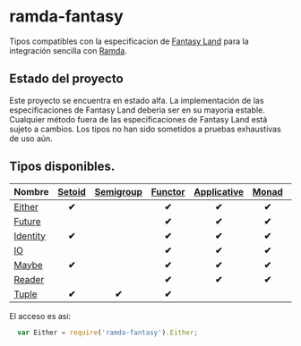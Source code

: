 ramda-fantasy
=============
Tipos compatibles con la especificacion de [Fantasy Land][1] para la integración sencilla con [Ramda][2].

## Estado del proyecto
Este proyecto se encuentra en estado alfa. La implementación de las especificaciones de Fantasy Land deberia ser en su mayoria estable. Cualquier método fuera de las especificaciones de Fantasy Land está sujeto a cambios. Los tipos no han sido sometidos a pruebas exhaustivas de uso aún.

## Tipos disponibles.

| Nombre     | [Setoid][3]  | [Semigroup][4] | [Functor][5] | [Applicative][6] | [Monad][7] | [Foldable][8] |
| --------------- | :----------: | :------------: | :----------: | :--------------: | :--------: | :-----------: |
| [Either][9]     |    **✔︎**     |                |     **✔︎**    |      **✔︎**       |   **✔︎**    |               |
| [Future][10]    |              |                |     **✔︎**    |      **✔︎**       |   **✔︎**    |               |
| [Identity][11]  |    **✔︎**     |                |     **✔︎**    |      **✔︎**       |   **✔︎**    |               |
| [IO][12]        |              |                |     **✔︎**    |      **✔︎**       |   **✔︎**    |               |
| [Maybe][13]     |    **✔︎**     |                |     **✔︎**    |      **✔︎**       |   **✔︎**    |     **✔︎**     |
| [Reader][14]    |              |                |     **✔︎**    |      **✔︎**       |   **✔︎**    |               |
| [Tuple][15]     |    **✔︎**     |     **✔︎**      |     **✔︎**    |                  |            |               |


El acceso es asi:
```js
  var Either = require('ramda-fantasy').Either;
```

[1]: https://github.com/fantasyland/fantasy-land
[2]: https://github.com/ramda/ramda
[3]: https://github.com/fantasyland/fantasy-land#setoid
[4]: https://github.com/fantasyland/fantasy-land#semigroup
[5]: https://github.com/fantasyland/fantasy-land#functor
[6]: https://github.com/fantasyland/fantasy-land#applicative
[7]: https://github.com/fantasyland/fantasy-land#monad
[8]: https://github.com/fantasyland/fantasy-land#foldable
[9]: docs/Either.md
[10]: docs/Future.md
[11]: docs/Identity.md
[12]: docs/IO.md
[13]: docs/Maybe.md
[14]: docs/Reader.md
[15]: docs/Tuple.md
